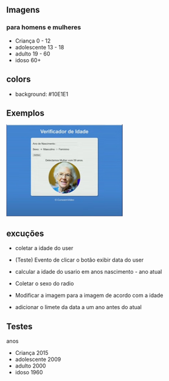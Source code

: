 ## Imagens



### **para homens e mulheres**

- Criança 0 - 12 
- adolescente 13 - 18
- adulto  19 - 60
- idoso 60+


## colors

- background: #10E1E1

## Exemplos

![Exemplo do curso em video](src/exemplo/exemplo.PNG)



## excuções 
- coletar a idade do user
- (Teste) Evento de clicar o botão exibir data do user
- calcular a idade do usario em anos nascimento - ano atual 
- Coletar o sexo do radio 
- Modificar a imagem para a imagem de acordo com a idade

- adicionar o limete da data a um ano antes do atual

## Testes
anos
- Criança 2015
- adolescente 2009
- adulto 2000
- idoso 1960